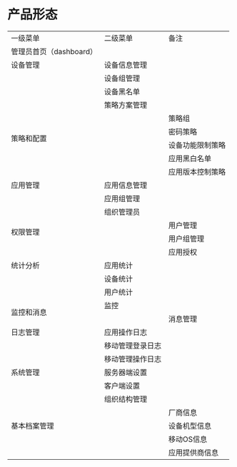 # 产品形态

<table>

 <tr>

 <td>一级菜单</td>

 <td>二级菜单</td>

 <td>备注</td>

 </tr>

 <tr>

 <td>管理员首页（dashboard）</td>

 <td> </td>

 <td> </td>

 </tr>

 <tr>

 <td>设备管理</td>

 <td>设备信息管理</td>

 <td> </td>

 </tr>

 <tr>

 <td></td>

 <td>设备组管理</td>

 <td></td>

 </tr>

 <tr>

 <td></td>

 <td>设备黑名单</td>

 <td></td>

 </tr>

 <tr>

 <td rowspan="6">策略和配置</td>

 <td>策略方案管理</td>

 <td> </td>

 </tr>

 <tr>

 <td></td>

 <td>策略组</td>

 </tr>

 <tr>

 <td></td>

 <td>密码策略</td>

 </tr>

 <tr>

 <td></td>

 <td>设备功能限制策略</td>

 </tr>

 <tr>

 <td></td>

 <td>应用黑白名单</td>

 </tr>

 <tr>

 <td></td>

 <td>应用版本控制策略</td>

 </tr>

 <tr>

 <td>应用管理</td>

 <td>应用信息管理</td>

 <td> </td>

 </tr>

 <tr>

 <td></td>

 <td>应用组管理</td>

 <td></td>

 </tr>

 <tr>

 <td rowspan="4">权限管理</td>

 <td>组织管理员</td>

 <td></td>

 </tr>

 <tr>

 <td></td>

 <td>用户管理</td>

 </tr>

 <tr>

 <td></td>

 <td>用户组管理</td>

 </tr>

 <tr>

 <td></td>

 <td>应用授权</td>

 </tr>

 <tr>

 <td>统计分析</td>

 <td>应用统计</td>

 <td> </td>

 </tr>

 <tr>

 <td></td>

 <td>设备统计</td>

 <td></td>

 </tr>

 <tr>

 <td></td>

 <td>用户统计</td>

 <td></td>

 </tr>

 <tr>

 <td rowspan="2">监控和消息</td>

 <td>监控</td>

 <td> </td>

 </tr>

 <tr>

 <td></td>

 <td>消息管理</td>

 </tr>

 <tr>

 <td>日志管理</td>

 <td>应用操作日志</td>

 <td></td>

 </tr>

 <tr>

 <td></td>

 <td>移动管理登录日志</td>

 <td></td>

 </tr>

 <tr>

 <td></td>

 <td>移动管理操作日志</td>

 <td></td>

 </tr>

 <tr>

 <td>系统管理</td>

 <td>服务器端设置</td>

 <td></td>

 </tr>

 <tr>

 <td></td>

 <td>客户端设置</td>

 <td></td>

 </tr>

 <tr>

 <td rowspan="5">基本档案管理</td>

 <td>组织结构管理</td>

 <td> </td>

 </tr>

 <tr>

 <td></td>

 <td>厂商信息</td>

 </tr>

 <tr>

 <td></td>

 <td>设备机型信息</td>

 </tr>

 <tr>

 <td></td>

 <td>移动OS信息</td>

 </tr>

 <tr>

 <td></td>

 <td>应用提供商信息</td>

</table>


